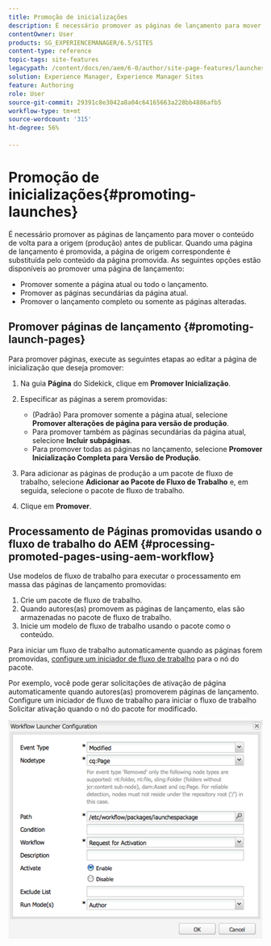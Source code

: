 ```yaml
---
title: Promoção de inicializações
description: É necessário promover as páginas de lançamento para mover o conteúdo de volta para a origem (produção) antes de publicar. Quando uma página de inicialização é promovida, a página correspondente das páginas de origem é substituída pelo conteúdo da página promovida.
contentOwner: User
products: SG_EXPERIENCEMANAGER/6.5/SITES
content-type: reference
topic-tags: site-features
legacypath: /content/docs/en/aem/6-0/author/site-page-features/launches
solution: Experience Manager, Experience Manager Sites
feature: Authoring
role: User
source-git-commit: 29391c8e3042a8a04c64165663a228bb4886afb5
workflow-type: tm+mt
source-wordcount: '315'
ht-degree: 56%

---
```


# Promoção de inicializações{#promoting-launches}

É necessário promover as páginas de lançamento para mover o conteúdo de volta para a origem (produção) antes de publicar. Quando uma página de lançamento é promovida, a página de origem correspondente é substituída pelo conteúdo da página promovida. As seguintes opções estão disponíveis ao promover uma página de lançamento:

* Promover somente a página atual ou todo o lançamento.
* Promover as páginas secundárias da página atual.
* Promover o lançamento completo ou somente as páginas alteradas.

## Promover páginas de lançamento {#promoting-launch-pages}

Para promover páginas, execute as seguintes etapas ao editar a página de inicialização que deseja promover:

1. Na guia **Página** do Sidekick, clique em **Promover Inicialização**.
1. Especificar as páginas a serem promovidas:

   * (Padrão) Para promover somente a página atual, selecione **Promover alterações de página para versão de produção**.
   * Para promover também as páginas secundárias da página atual, selecione **Incluir subpáginas**.
   * Para promover todas as páginas no lançamento, selecione **Promover Inicialização Completa para Versão de Produção**.

1. Para adicionar as páginas de produção a um pacote de fluxo de trabalho, selecione **Adicionar ao Pacote de Fluxo de Trabalho** e, em seguida, selecione o pacote de fluxo de trabalho.
1. Clique em **Promover**.

## Processamento de Páginas promovidas usando o fluxo de trabalho do AEM {#processing-promoted-pages-using-aem-workflow}

Use modelos de fluxo de trabalho para executar o processamento em massa das páginas de lançamento promovidas:

1. Crie um pacote de fluxo de trabalho.
1. Quando autores(as) promovem as páginas de lançamento, elas são armazenadas no pacote de fluxo de trabalho.
1. Inicie um modelo de fluxo de trabalho usando o pacote como o conteúdo.

Para iniciar um fluxo de trabalho automaticamente quando as páginas forem promovidas, [configure um iniciador de fluxo de trabalho](/help/sites-administering/workflows-starting.md#workflows-launchers) para o nó do pacote.

Por exemplo, você pode gerar solicitações de ativação de página automaticamente quando autores(as) promoverem páginas de lançamento. Configure um iniciador de fluxo de trabalho para iniciar o fluxo de trabalho Solicitar ativação quando o nó do pacote for modificado.

![chlimage_1-136](assets/chlimage_1-136.png)
